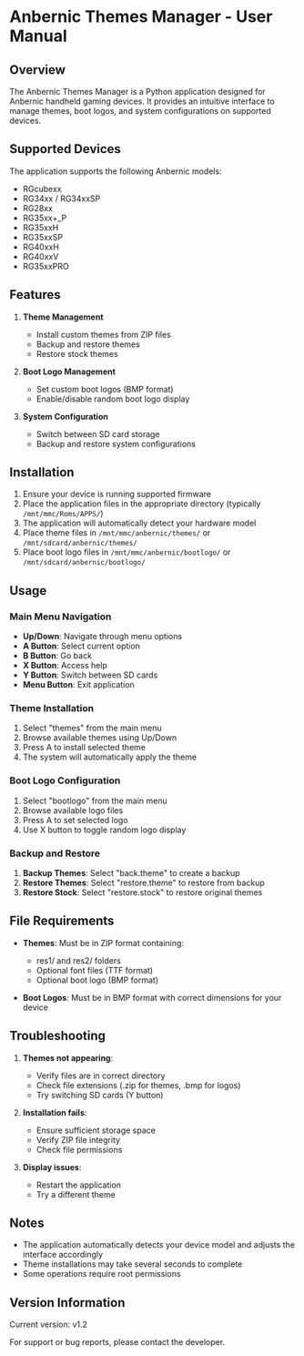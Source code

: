 # Anbernic Themes Manager - User Manual

## Overview
The Anbernic Themes Manager is a Python application designed for Anbernic handheld gaming devices. It provides an intuitive interface to manage themes, boot logos, and system configurations on supported devices.

## Supported Devices
The application supports the following Anbernic models:
- RGcubexx
- RG34xx / RG34xxSP
- RG28xx
- RG35xx+_P
- RG35xxH
- RG35xxSP
- RG40xxH
- RG40xxV
- RG35xxPRO

## Features
1. **Theme Management**
   - Install custom themes from ZIP files
   - Backup and restore themes
   - Restore stock themes

2. **Boot Logo Management**
   - Set custom boot logos (BMP format)
   - Enable/disable random boot logo display

3. **System Configuration**
   - Switch between SD card storage
   - Backup and restore system configurations

## Installation
1. Ensure your device is running supported firmware
2. Place the application files in the appropriate directory (typically `/mnt/mmc/Roms/APPS/`)
3. The application will automatically detect your hardware model
4. Place theme files in `/mnt/mmc/anbernic/themes/` or `/mnt/sdcard/anbernic/themes/`
5. Place boot logo files in `/mnt/mmc/anbernic/bootlogo/` or `/mnt/sdcard/anbernic/bootlogo/`

## Usage

### Main Menu Navigation
- **Up/Down**: Navigate through menu options
- **A Button**: Select current option
- **B Button**: Go back
- **X Button**: Access help
- **Y Button**: Switch between SD cards
- **Menu Button**: Exit application

### Theme Installation
1. Select "themes" from the main menu
2. Browse available themes using Up/Down
3. Press A to install selected theme
4. The system will automatically apply the theme

### Boot Logo Configuration
1. Select "bootlogo" from the main menu
2. Browse available logo files
3. Press A to set selected logo
4. Use X button to toggle random logo display

### Backup and Restore
1. **Backup Themes**: Select "back.theme" to create a backup
2. **Restore Themes**: Select "restore.theme" to restore from backup
3. **Restore Stock**: Select "restore.stock" to restore original themes

## File Requirements
- **Themes**: Must be in ZIP format containing:
  - res1/ and res2/ folders
  - Optional font files (TTF format)
  - Optional boot logo (BMP format)
  
- **Boot Logos**: Must be in BMP format with correct dimensions for your device

## Troubleshooting
1. **Themes not appearing**:
   - Verify files are in correct directory
   - Check file extensions (.zip for themes, .bmp for logos)
   - Try switching SD cards (Y button)

2. **Installation fails**:
   - Ensure sufficient storage space
   - Verify ZIP file integrity
   - Check file permissions

3. **Display issues**:
   - Restart the application
   - Try a different theme

## Notes
- The application automatically detects your device model and adjusts the interface accordingly
- Theme installations may take several seconds to complete
- Some operations require root permissions

## Version Information
Current version: v1.2

For support or bug reports, please contact the developer.
```